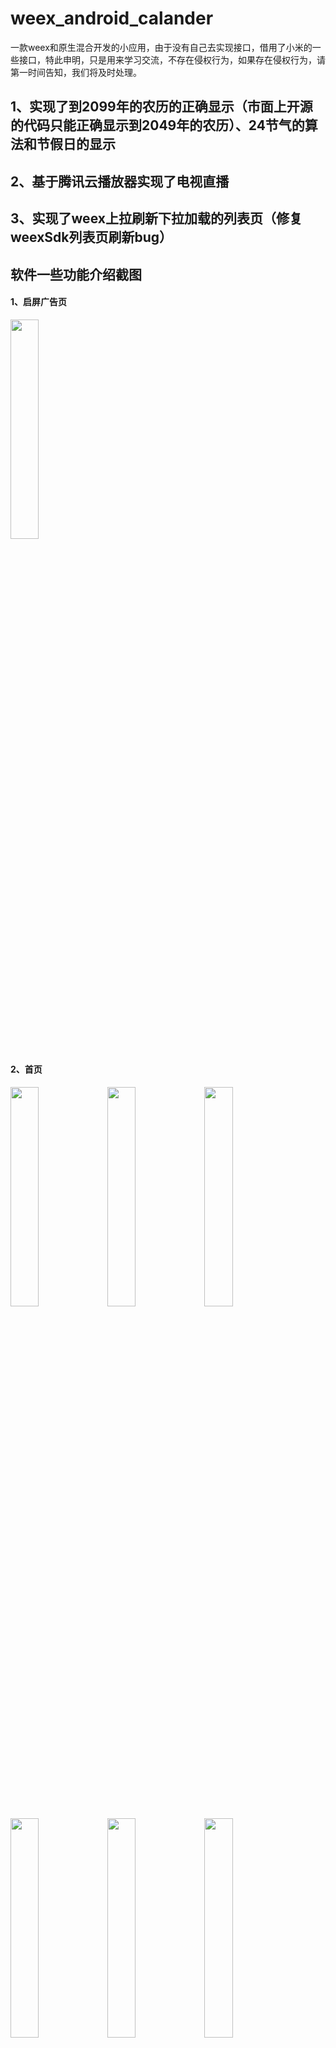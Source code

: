 # weex_android_calander
一款weex和原生混合开发的小应用，由于没有自己去实现接口，借用了小米的一些接口，特此申明，只是用来学习交流，不存在侵权行为，如果存在侵权行为，请第一时间告知，我们将及时处理。
## 1、实现了到2099年的农历的正确显示（市面上开源的代码只能正确显示到2049年的农历）、24节气的算法和节假日的显示
## 2、基于腾讯云播放器实现了电视直播
## 3、实现了weex上拉刷新下拉加载的列表页（修复weexSdk列表页刷新bug）
## 软件一些功能介绍截图

#### 1、启屏广告页
<img src="http://imengu.cn/Ahuangshang/img/github/launcher.jpg" width = 30% height = 30% />


#### 2、首页
<div>
   <img src="http://imengu.cn/Ahuangshang/img/github/mainOne.jpg" width = 30% height = 30% margin = 1% />
   <img src="http://imengu.cn/Ahuangshang/img/github/mainTwo.jpg" width = 30% height = 30% margin = 1% />
   <img src="http://imengu.cn/Ahuangshang/img/github/mainThree.jpg" width = 30% height = 30% margin = 1% />
</div>
<div>
   <img src="http://imengu.cn/Ahuangshang/img/github/mainFour.jpg" width = 30% height = 30% />
   <img src="http://imengu.cn/Ahuangshang/img/github/ssq.png" width = 30% height = 30% />
   <img src="http://imengu.cn/Ahuangshang/img/github/dlt.png" width = 30% height = 30% />
</div>



#### 3、天气
<img src="http://imengu.cn/Ahuangshang/img/github/weather.jpg" width = 30% height = 30% />

#### 4、新闻资讯
<div>
   <img src="http://imengu.cn/Ahuangshang/img/github/newsFresh.jpg" width = 30% height = 30% />
   <img src="http://imengu.cn/Ahuangshang/img/github/newsLoadmore.jpg" width = 30% height = 30% />
</div>
   
#### 5、更多
 <img src="http://imengu.cn/Ahuangshang/img/github/more.jpg" width = 30% height = 30% />


#### 6、自定义分享弹窗
<img src="http://imengu.cn/Ahuangshang/img/github/share.png" width = 30% height = 30% />

#### 7、强大的图片搜素功能
<div>
   <img src="http://imengu.cn/Ahuangshang/img/github/picOne.png" width = 30% height = 30% />
   <img src="http://imengu.cn/Ahuangshang/img/github/picTwo.png" width = 30% height = 30% />
   <img src="http://imengu.cn/Ahuangshang/img/github/picThree.png" width = 30% height = 30% />
</div>
   
#### 8、电视直播
<div>
   <img src="http://imengu.cn/Ahuangshang/img/github/liveOne.png" width = 30% height = 30% />
   <img src="http://imengu.cn/Ahuangshang/img/github/liveTwo.png" width = 30% height = 30% />
   <img src="http://imengu.cn/Ahuangshang/img/github/liveThree.png" width = 30% height = 30% />
</div>
   
### 如果喜欢的话请start一下，谢谢！


